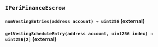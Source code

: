 ## `IPeriFinanceEscrow`

### `numVestingEntries(address account) → uint256` (external)

### `getVestingScheduleEntry(address account, uint256 index) → uint256[2]` (external)
